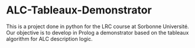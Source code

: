 # ALC-Tableaux-Demonstrator
This is a project done in python for the LRC course at Sorbonne Université. Our objective is to develop in Prolog a demonstrator based on the tableaux algorithm for ALC description logic.
